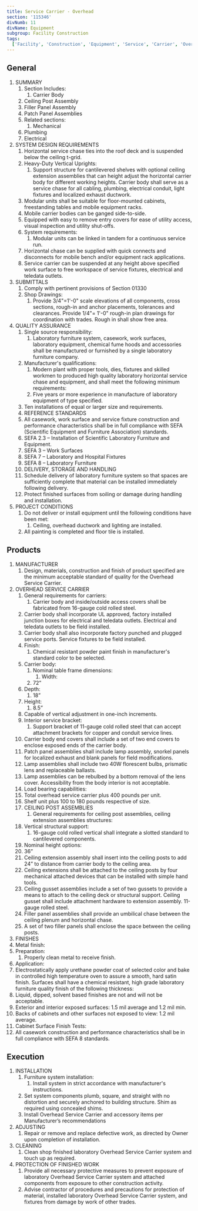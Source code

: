 ```yaml
---
title: Service Carrier - Overhead
section: '115346'
divNumb: 11
divName: Equipment
subgroup: Facility Construction
tags:
  ['Facility', 'Construction', 'Equipment', 'Service', 'Carrier', 'Overhead']
---
```


## General

1. SUMMARY
   1. Section Includes:
      1. Carrier Body
   1. Ceiling Post Assembly
   1. Filler Panel Assembly
   1. Patch Panel Assemblies
   1. Related sections:
      1. Mechanical
   1. Plumbing
   1. Electrical
1. SYSTEM DESIGN REQUIREMENTS
   1. Horizontal service chase ties into the roof deck and is suspended below the ceiling t-grid.
   1. Heavy-Duty Vertical Uprights:
      1. Support structure for cantilevered shelves with optional ceiling extension assemblies that can height adjust the horizontal carrier body for different working heights. Carrier body shall serve as a service chase for all cabling, plumbing, electrical conduit, light fixtures and localized exhaust ductwork.
   1. Modular units shall be suitable for floor-mounted cabinets, freestanding tables and mobile equipment racks.
   1. Mobile carrier bodies can be ganged side-to-side.
   1. Equipped with easy to remove entry covers for ease of utility access, visual inspection and utility shut-offs.
   1. System requirements:
      1. Modular units can be linked in tandem for a continuous service run.
   1. Horizontal chase can be supplied with quick connects and disconnects for mobile bench and/or equipment rack applications.
   1. Service carrier can be suspended at any height above specified work surface to free workspace of service fixtures, electrical and teledata outlets.
1. SUBMITTALS
   1. Comply with pertinent provisions of Section 01330
   1. Shop Drawings:
      1. Provide 3/4"=1'-0" scale elevations of all components, cross sections, rough-in and anchor placements, tolerances and clearances. Provide 1/4"= 1'-0" rough-in plan drawings for coordination with trades. Rough in shall show free area.
1. QUALITY ASSURANCE
   1. Single source responsibility:
      1. Laboratory furniture system, casework, work surfaces, laboratory equipment, chemical fume hoods and accessories shall be manufactured or furnished by a single laboratory furniture company.
   1. Manufacturer's qualifications:
      1. Modern plant with proper tools, dies, fixtures and skilled workmen to produced high quality laboratory horizontal service chase and equipment, and shall meet the following minimum requirements:
      1. Five years or more experience in manufacture of laboratory equipment of type specified.
   1. Ten installations of equal or larger size and requirements.
   1. REFERENCE STANDARDS
   1. All casework, work surface and service fixture construction and performance characteristics shall be in full compliance with SEFA (Scientific Equipment and Furniture Association) standards.
   1. SEFA 2.3 – Installation of Scientific Laboratory Furniture and Equipment.
   1. SEFA 3 – Work Surfaces
   1. SEFA 7 – Laboratory and Hospital Fixtures
   1. SEFA 8 – Laboratory Furniture
   1. DELIVERY, STORAGE AND HANDLING
   1. Schedule delivery of laboratory furniture system so that spaces are sufficiently complete that material can be installed immediately following delivery.
   1. Protect finished surfaces from soiling or damage during handling and installation.
1. PROJECT CONDITIONS
   1. Do not deliver or install equipment until the following conditions have been met:
      1. Ceiling, overhead ductwork and lighting are installed.
   1. All painting is completed and floor tile is installed.

## Products

1. MANUFACTURER
   1. Design, materials, construction and finish of product specified are the minimum acceptable standard of quality for the Overhead Service Carrier.
1. OVERHEAD SERVICE CARRIER
   1. General requirements for carriers:
      1. Carrier body and inside/outside access covers shall be fabricated from 16-gauge cold rolled steel.
   2. Carrier body shall incorporate UL approved, factory installed junction boxes for electrical and teledata outlets. Electrical and teledata outlets to be field installed.
   3. Carrier body shall also incorporate factory punched and plugged service ports. Service fixtures to be field installed.
   4. Finish:
      1. Chemical resistant powder paint finish in manufacturer's standard color to be selected.
   5. Carrier body:
      1. Nominal table frame dimensions:
         1. Width:
      2. 72”
   6. Depth:
      1. 18”
   7. Height:
      1. 8.5”
   8. Capable of vertical adjustment in one-inch increments.
   9. Interior service bracket:
      1. Support bracket of 11-gauge cold rolled steel that can accept attachment brackets for copper and conduit service lines.
   10. Carrier body end covers shall include a set of two end covers to enclose exposed ends of the carrier body.
   11. Patch panel assemblies shall include lamp assembly, snorkel panels for localized exhaust and blank panels for field modifications.
   12. Lamp assemblies shall include two 40W florescent bulbs, prismatic lens and replaceable ballasts.
   13. Lamp assemblies can be rebulbed by a bottom removal of the lens cover. Accessibility from the body interior is not acceptable.
   14. Load bearing capabilities:
   15. Total overhead service carrier plus 400 pounds per unit.
   16. Shelf unit plus 100 to 180 pounds respective of size.
   17. CEILING POST ASSEMBLIES
       1. General requirements for ceiling post assemblies, ceiling extension assemblies structures:
   18. Vertical structural support:
       1. 16-gauge cold rolled vertical shall integrate a slotted standard to cantilevered components.
   19. Nominal height options:
   20. 36”
   21. Ceiling extension assembly shall insert into the ceiling posts to add 24” to distance from carrier body to the ceiling area.
   22. Ceiling extensions shall be attached to the ceiling posts by four mechanical attached devices that can be installed with simple hand tools.
   23. Ceiling gusset assemblies include a set of two gussets to provide a means to attach to the ceiling deck or structural support. Ceiling gusset shall include attachment hardware to extension assembly. 11-gauge rolled steel.
   24. Filler panel assemblies shall provide an umbilical chase between the ceiling plenum and horizontal chase.
   25. A set of two filler panels shall enclose the space between the ceiling posts.
1. FINISHES
1. Metal finish:
1. Preparation:
   1. Properly clean metal to receive finish.
1. Application:
1. Electrostatically apply urethane powder coat of selected color and bake in controlled high temperature oven to assure a smooth, hard satin finish. Surfaces shall have a chemical resistant, high grade laboratory furniture quality finish of the following thickness:
1. Liquid, dipped, solvent based finishes are not and will not be acceptable.
1. Exterior and interior exposed surfaces:
   1.5 mil average and 1.2 mil min.
1. Backs of cabinets and other surfaces not exposed to view:
   1.2 mil average.
1. Cabinet Surface Finish Tests:
1. All casework construction and performance characteristics shall be in full compliance with SEFA 8 standards.

## Execution

1. INSTALLATION
   1. Furniture system installation:
      1. Install system in strict accordance with manufacturer's instructions.
   1. Set system components plumb, square, and straight with no distortion and securely anchored to building structure. Shim as required using concealed shims.
   1. Install Overhead Service Carrier and accessory items per Manufacturer’s recommendations
1. ADJUSTING
   1. Repair or remove and replace defective work, as directed by Owner upon completion of installation.
1. CLEANING
   1. Clean shop finished laboratory Overhead Service Carrier system and touch up as required.
1. PROTECTION OF FINISHED WORK
   1. Provide all necessary protective measures to prevent exposure of laboratory Overhead Service Carrier system and attached components from exposure to other construction activity.
   1. Advise contractor of procedures and precautions for protection of material, installed laboratory Overhead Service Carrier system, and fixtures from damage by work of other trades.
